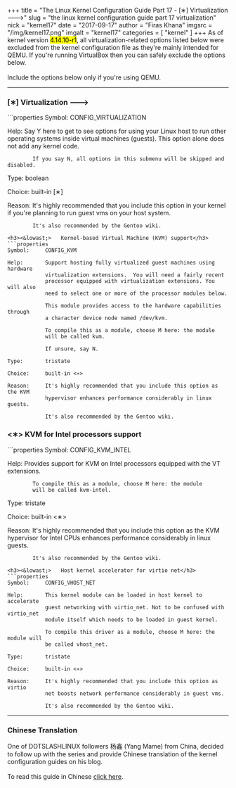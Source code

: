 +++
title = "The Linux Kernel Configuration Guide Part 17 - [∗] Virtualization  --->"
slug = "the linux kernel configuration guide part 17 virtualization"
nick = "kernel17"
date = "2017-09-17"
author = "Firas Khana"
imgsrc = "/img/kernel17.png"
imgalt = "kernel17"
categories = [ "kernel" ]
+++
As of kernel version <mark>4.14.10-r1</mark>, all virtualization-related options listed below were excluded from the kernel configuration file as they're mainly intended for QEMU. If you're running VirtualBox then you can safely exclude the options below.
<br/>
<br/>
Include the options below only if you're using QEMU.
<hr/>
<h3>[&lowast;] Virtualization  ---></h3>
```properties
Symbol:     CONFIG_VIRTUALIZATION

Help:       Say Y here to get to see options for using your Linux host to run other
            operating systems inside virtual machines (guests).
            This option alone does not add any kernel code.

            If you say N, all options in this submenu will be skipped and disabled.

Type:       boolean

Choice:     built-in [∗]

Reason:     It's highly recommended that you include this option in your kernel
            if you're planning to run guest vms on your host system.

            It's also recommended by the Gentoo wiki.
```
<h3><&lowast;>   Kernel-based Virtual Machine (KVM) support</h3>
```properties
Symbol:     CONFIG_KVM

Help:       Support hosting fully virtualized guest machines using hardware
            virtualization extensions.  You will need a fairly recent
            processor equipped with virtualization extensions. You will also
            need to select one or more of the processor modules below.

            This module provides access to the hardware capabilities through
            a character device node named /dev/kvm.

            To compile this as a module, choose M here: the module
            will be called kvm.

            If unsure, say N.

Type:       tristate

Choice:     built-in <∗>

Reason:     It's highly recommended that you include this option as the KVM
            hypervisor enhances performance considerably in linux guests.
            
            It's also recommended by the Gentoo wiki.
```
<h3><&lowast;>     KVM for Intel processors support</h3>
```properties
Symbol:     CONFIG_KVM_INTEL

Help:       Provides support for KVM on Intel processors equipped with the VT
            extensions.

            To compile this as a module, choose M here: the module
            will be called kvm-intel.

Type:       tristate

Choice:     built-in <∗>

Reason:     It's highly recommended that you include this option as the KVM
            hypervisor for Intel CPUs enhances performance considerably in
            linux guests.
            
            It's also recommended by the Gentoo wiki.
```
<h3><&lowast;>   Host kernel accelerator for virtio net</h3>
```properties
Symbol:     CONFIG_VHOST_NET

Help:       This kernel module can be loaded in host kernel to accelerate
            guest networking with virtio_net. Not to be confused with virtio_net
            module itself which needs to be loaded in guest kernel.

            To compile this driver as a module, choose M here: the module will
            be called vhost_net.

Type:       tristate

Choice:     built-in <∗>

Reason:     It's highly recommended that you include this option as virtio
            net boosts network performance considerably in guest vms.
            
            It's also recommended by the Gentoo wiki.
```
<hr/>
<h3>Chinese Translation</h3>
One of DOTSLASHLINUX followers 杨鑫 (Yang Mame) from China, decided to follow up with the series and provide Chinese translation of the kernel configuration guides on his blog.
<br/>
<br/>
To read this guide in Chinese <a href="https://blog.yangmame.top/Linux内核配置指南-Kernel-hacking-Library-routines-The-End.html" target="_blank">click here</a>.
